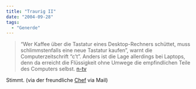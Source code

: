 ```yaml
---
title: "Traurig II"
date: "2004-09-28"
tags:
  - "Generde"
---
```


> “Wer Kaffee über die Tastatur eines Desktop-Rechners schüttet, muss schlimmstenfalls eine neue Tastatur kaufen”, warnt die Computerzeitschrift “c’t”. Anders ist die Lage allerdings bei Laptops, denn da erreicht die Flüssigkeit ohne Umwege die empfindlichen Teile des Computers selbst.
> [n-tv](http://n-tv.de/5429712.html)

Stimmt. (via der freundliche [Chef](http://lumma.de) via Mail)
